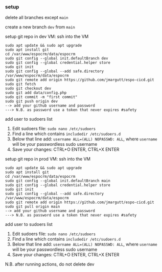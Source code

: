 ### setup

delete all branches except `main`

create a new branch `dev` from `main`

setup git repo in dev VM: ssh into the VM
```
sudo apt update && sudo apt upgrade
sudo apt install git
cd /var/www/espocrm/data/espocrm
sudo git config --global init.defaultBranch dev
sudo git config --global credential.helper store
sudo git init
sudo git config --global --add safe.directory /var/www/espocrm/data/espocrm
sudo git remote add origin https://github.com/jmargutt/espo-cicd.git
sudo git fetch
sudo git checkout dev
sudo git add data/config.php
sudo git commit -m "first commit"
sudo git push origin dev
--> add your github username and password
---> N.B. as password use a token that never expires #safety
```
add user to sudoers list
1. Edit sudoers file: `sudo nano /etc/sudoers`
2. Find a line which contains `includedir /etc/sudoers.d`
3. Below that line add: `username ALL=(ALL) NOPASSWD: ALL`, where `username` will be your passwordless sudo username
4. Save your changes: CTRL+O ENTER, CTRL+X ENTER


setup git repo in prod VM: ssh into the VM
```
sudo apt update && sudo apt upgrade
sudo apt install git
cd /var/www/espocrm/data/espocrm
sudo git config --global init.defaultBranch main
sudo git config --global credential.helper store
sudo git init
sudo git config --global --add safe.directory /var/www/espocrm/data/espocrm
sudo git remote add origin https://github.com/jmargutt/espo-cicd.git
sudo git pull origin main
--> add your github username and password
---> N.B. as password use a token that never expires #safety
```
add user to sudoers list
1. Edit sudoers file: `sudo nano /etc/sudoers`
2. Find a line which contains `includedir /etc/sudoers.d`
3. Below that line add: `username ALL=(ALL) NOPASSWD: ALL`, where `username` will be your passwordless sudo username
4. Save your changes: CTRL+O ENTER, CTRL+X ENTER

N.B.
after running actions, do not delete dev
